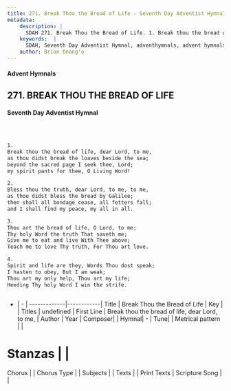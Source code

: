 ```yaml
---
title: 271. Break Thou the Bread of Life - Seventh Day Adventist Hymnal
metadata:
    description: |
      SDAH 271. Break Thou the Bread of Life. 1. Break thou the bread of life, dear Lord, to me, as thou didst break the loaves beside the sea; beyond the sacred page I seek thee, Lord; my spirit pants for thee, O Living Word!
    keywords:  |
      SDAH, Seventh Day Adventist Hymnal, adventhymnals, advent hymnals, Break Thou the Bread of Life, Break thou the bread of life, dear Lord, to me, 
    author: Brian Onang'o
---
```


#### Advent Hymnals
## 271. BREAK THOU THE BREAD OF LIFE
#### Seventh Day Adventist Hymnal

```txt



1.
Break thou the bread of life, dear Lord, to me,
as thou didst break the loaves beside the sea;
beyond the sacred page I seek thee, Lord;
my spirit pants for thee, O Living Word!

2.
Bless thou the truth, dear Lord, to me, to me,
as thou didst bless the bread by Galilee;
then shall all bondage cease, all fetters fall;
and I shall find my peace, my all in all.

3.
Thou art the bread of life, O Lord, to me;
Thy holy Word the truth That saveth me;
Give me to eat and live With Thee above;
Teach me to love Thy truth, For Thou art love.

4.
Spirit and life are they, Words Thou dost speak;
I hasten to obey, But I am weak;
Thou art my only help, Thou art my life;
Heeding Thy holy Word I win the strife.



```

- |   -  |
-------------|------------|
Title | Break Thou the Bread of Life |
Key |  |
Titles | undefined |
First Line | Break thou the bread of life, dear Lord, to me, |
Author | 
Year | 
Composer|  |
Hymnal|  - |
Tune|  |
Metrical pattern | |
# Stanzas |  |
Chorus |  |
Chorus Type |  |
Subjects |  |
Texts |  |
Print Texts | 
Scripture Song |  |
  
